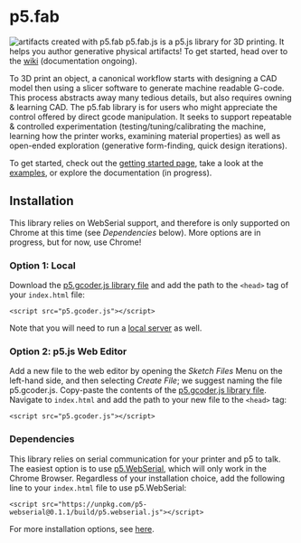 # p5.fab
![artifacts created with p5.fab](./images/prints.png)
p5.fab.js is a p5.js library for 3D printing. It helps you author generative physical artifacts! To get started, head over to the [wiki](https://github.com/machineagency/p5.fab/wiki) (documentation ongoing).

To 3D print an object, a canonical workflow starts with designing a CAD model then using a slicer software to generate machine readable G-code. This process abstracts
away many tedious details, but also requires owning & learning CAD. The p5.fab library is for users who might appreciate the control offered by direct gcode manipulation. It seeks
to support repeatable & controlled experimentation (testing/tuning/calibrating the machine, learning how the printer works, examining material properties) as well as open-ended exploration (generative form-finding, quick design iterations).

To get started, check out the [getting started page](./docs/tutorials/getting-started.md), take a look at the [examples](./examples), or explore the documentation (in progress).

## Installation
This library relies on WebSerial support, and therefore is only supported on Chrome at this time (see *Dependencies* below). More options are in progress, but for now, use Chrome!

### Option 1: Local
Download the [p5.gcoder.js library file](https://raw.githubusercontent.com/bsubbaraman/p5.gcoder/main/lib/p5.gcoder.js) and add the path to the `<head>` tag of your `index.html` file: 

`<script src="p5.gcoder.js"></script>`

Note that you will need to run a [local server](https://github.com/processing/p5.js/wiki/Local-server) as well.

### Option 2: p5.js Web Editor
Add a new file to the web editor by opening the _Sketch Files_ Menu on the left-hand side, and then selecting _Create File_; we suggest naming the file p5.gcoder.js. Copy-paste the contents of the [p5.gcoder.js library file](https://raw.githubusercontent.com/bsubbaraman/p5.gcoder/main/lib/p5.gcoder.js). Navigate to `index.html` and add the path to your new file to the `<head>` tag:

`<script src="p5.gcoder.js"></script>`

### Dependencies
This library relies on serial communication for your printer and p5 to talk. The easiest option is to use [p5.WebSerial](https://github.com/yoonbuck/p5.WebSerial), which will only work in the Chrome Browser. Regardless of your installation choice, add the following line to your `index.html` file to use p5.WebSerial:

`<script src="https://unpkg.com/p5-webserial@0.1.1/build/p5.webserial.js"></script>`

For more installation options, see [here](https://github.com/yoonbuck/p5.WebSerial/wiki/Guide). 

